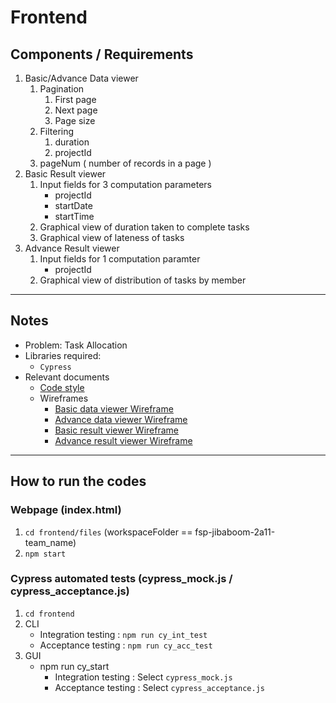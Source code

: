 # Frontend

## Components / Requirements

1. Basic/Advance Data viewer
    1. Pagination
        1. First page
        2. Next page
        3. Page size
    2. Filtering
        1. duration
        2. projectId
    3. pageNum ( number of records in a page )
2. Basic Result viewer
    1. Input fields for 3 computation parameters
        - projectId
        - startDate
        - startTime
    2. Graphical view of duration taken to complete tasks
    3. Graphical view of lateness of tasks
3. Advance Result viewer
    1. Input fields for 1 computation paramter
        - projectId
    2. Graphical view of distribution of tasks by member

___

## Notes

-   Problem: Task Allocation
-   Libraries required:
    - `Cypress`
- Relevant documents
    - [Code style](../worksheets/code_style.md)
    - Wireframes
        - [Basic data viewer Wireframe](../worksheets/wireframes/basic_frontend_data_viewer.md)
        - [Advance data viewer Wireframe](../worksheets/wireframes/advance_frontend_data_viewer.md)
        - [Basic result viewer Wireframe](../worksheets/wireframes/basic_frontend_result_viewer.md)
        - [Advance result viewer Wireframe](../worksheets/wireframes/advance_frontend_result_viewer.md)

___

## How to run the codes

### Webpage (index.html)

1. `cd frontend/files` (workspaceFolder == fsp-jibaboom-2a11-team_name)
2. `npm start`

### Cypress automated tests (cypress_mock.js / cypress_acceptance.js)

1. `cd frontend`
2. CLI
    - Integration testing : `npm run cy_int_test`
    - Acceptance testing  : `npm run cy_acc_test`
3. GUI
    - npm run cy_start
        * Integration testing : Select `cypress_mock.js`
        * Acceptance testing  : Select `cypress_acceptance.js`